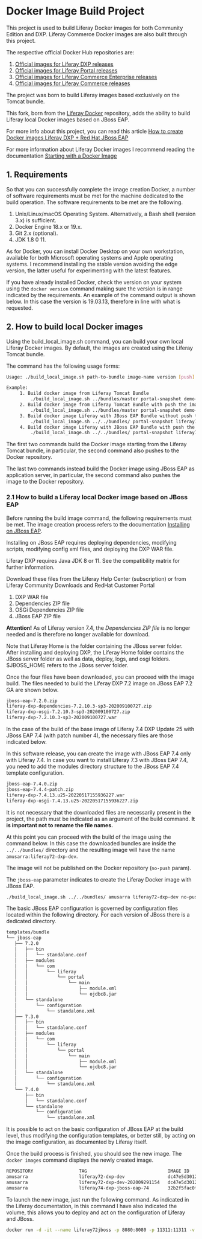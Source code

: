 # Docker Image Build Project

This project is used to build Liferay Docker images for both Community Edition 
and DXP. Liferay Commerce Docker images are also built through this project.

The respective official Docker Hub repositories are:

1. [Official images for Liferay DXP releases](https://hub.docker.com/r/liferay/dxp)
2. [Official images for Liferay Portal releases](https://hub.docker.com/r/liferay/portal)
3. [Official images for Liferay Commerce Enterprise releases](https://hub.docker.com/r/liferay/commerce-enterprise)
4. [Official images for Liferay Commerce releases](https://hub.docker.com/r/liferay/commerce)

The project was born to build Liferay images based exclusively on the Tomcat bundle.

This fork, born from the [Liferay Docker](https://github.com/liferay/liferay-docker) repository, 
adds the ability to build Liferay local Docker images based on JBoss EAP.

For more info about this project, you can read this article
[How to create Docker images Liferay DXP + Red Hat JBoss EAP](https://techblog.smc.it/en/2020-10-21/come-creare-immagini-docker-liferay-dxp-jboss-eap)

For more information about Liferay Docker images I recommend reading the 
documentation [Starting with a Docker Image](https://learn.liferay.com/dxp/latest/en/getting-started/starting-with-a-docker-image.html)

## 1. Requirements
So that you can successfully complete the image creation Docker, a number of
software requirements must be met for the machine dedicated to the build operation.
The software requirements to be met are the following.

1. Unix/Linux/macOS Operating System. Alternatively, a Bash shell (version 3.x) is sufficient.
2. Docker Engine 18.x or 19.x.
3. Git 2.x (optional).
4. JDK 1.8 0 11.

As for Docker, you can install Docker Desktop on your own workstation, available
for both Microsoft operating systems and Apple operating systems. I recommend
installing the stable version avoiding the edge version, the latter useful for
experimenting with the latest features.

If you have already installed Docker, check the version on your system using the
`docker version` command making sure the version is in range indicated by the
requirements. An example of the command output is shown below. In this case the
version is 19.03.13, therefore in line with what is requested.

## 2. How to build local Docker images
Using the build_local_image.sh command, you can build your own local Liferay 
Docker images. By default, the images are created using the Liferay Tomcat bundle.

The command has the following usage forms:

```bash
Usage: ./build_local_image.sh path-to-bundle image-name version [push] [application server]

Example:
	 1. Build docker image from Liferay Tomcat Bundle
		 ./build_local_image.sh ../bundles/master portal-snapshot demo-cbe09fb0
	 2. Build docker image from Liferay Tomcat Bundle with push the image
		 ./build_local_image.sh ../bundles/master portal-snapshot demo-cbe09fb0 push
	 3. Build docker image Liferay with JBoss EAP Bundle without push the image
		 ./build_local_image.sh ../../bundles/ portal-snapshot liferay72-dxp-dev no-push jboss-eap
	 4. Build docker image Liferay with JBoss EAP Bundle with push the image
		 ./build_local_image.sh ../../bundles/ portal-snapshot liferay72-dxp-dev push jboss-eap
```

The first two commands build the Docker image starting from the Liferay Tomcat 
bundle, in particular, the second command also pushes to the Docker repository.

The last two commands instead build the Docker image using JBoss EAP as 
application server, in particular, the second command also pushes the image to 
the Docker repository.

### 2.1 How to build a Liferay local Docker image based on JBoss EAP
Before running the build image command, the following requirements must be met.
The image creation process refers to the documentation [Installing on JBoss EAP](https://learn.liferay.com/dxp/latest/en/installation-and-upgrades/installing-liferay/installing-liferay-on-an-application-server/installing-on-jboss-eap.html).

Installing on JBoss EAP requires deploying dependencies, modifying scripts, 
modifying config xml files, and deploying the DXP WAR file. 

Liferay DXP requires Java JDK 8 or 11. See the compatibility matrix for further 
information.

Download these files from the Liferay Help Center (subscription) or from 
Liferay Community Downloads and RedHat Customer Portal

1. DXP WAR file
2. Dependencies ZIP file
3. OSGi Dependencies ZIP file
4. JBoss EAP ZIP file

**Attention!** As of Liferay version 7.4, the *Dependencies ZIP file* is no longer 
needed and is therefore no longer available for download.

Note that Liferay Home is the folder containing the JBoss server folder. 
After installing and deploying DXP, the Liferay Home folder contains the 
JBoss server folder as well as data, deploy, logs, and osgi folders. 
$JBOSS_HOME refers to the JBoss server folder.

Once the four files have been downloaded, you can proceed with the image build.
The files needed to build the Liferay DXP 7.2 image on JBoss EAP 7.2 GA are 
shown below.

```bash
jboss-eap-7.2.0.zip
liferay-dxp-dependencies-7.2.10.3-sp3-202009100727.zip
liferay-dxp-osgi-7.2.10.3-sp3-202009100727.zip
liferay-dxp-7.2.10.3-sp3-202009100727.war
```

In the case of the build of the base image of Liferay 7.4 DXP Update 25 with 
JBoss EAP 7.4 (with patch number 4), the necessary files are those indicated 
below. 

In this software release, you can create the image with JBoss EAP 7.4 only 
with Liferay 7.4. In case you want to install Liferay 7.3 with JBoss EAP 7.4, 
you need to add the modules directory structure to the JBoss EAP 7.4 template 
configuration.

```bash
jboss-eap-7.4.0.zip
jboss-eap-7.4.4-patch.zip
liferay-dxp-7.4.13.u25-20220517155936227.war
liferay-dxp-osgi-7.4.13.u25-20220517155936227.zip
```

It is not necessary that the downloaded files are necessarily present in the 
project, the path must be indicated as an argument of the build command.
**It is important not to rename the file names.**

At this point you can proceed with the build of the image using the command below.
In this case the downloaded bundles are inside the `../../bundles/` directory 
and the resulting image will have the name `amusarra:liferay72-dxp-dev`. 

The image will not be published on the Docker repository (`no-push` param). 

The `jboss-eap` parameter indicates to create the Liferay Docker image with JBoss EAP.

```bash
./build_local_image.sh ../../bundles/ amusarra liferay72-dxp-dev no-push jboss-eap
```

The basic JBoss EAP configuration is governed by configuration files located 
within the following directory. For each version of JBoss there is a dedicated directory.

```bash
templates/bundle
└── jboss-eap
   ├── 7.2.0
   │   ├── bin
   │   │   └── standalone.conf
   │   ├── modules
   │   │   └── com
   │   │       └── liferay
   │   │           └── portal
   │   │               └── main
   │   │                   ├── module.xml
   │   │                   └── ojdbc8.jar
   │   └── standalone
   │       └── configuration
   │           └── standalone.xml
   ├── 7.3.0
   │   ├── bin
   │   │   └── standalone.conf
   │   ├── modules
   │   │   └── com
   │   │       └── liferay
   │   │           └── portal
   │   │               └── main
   │   │                   ├── module.xml
   │   │                   └── ojdbc8.jar
   │   └── standalone
   │       └── configuration
   │           └── standalone.xml
   └── 7.4.0
       ├── bin
       │   └── standalone.conf
       └── standalone
           └── configuration
               └── standalone.xml
```

It is possible to act on the basic configuration of JBoss EAP at the build level, 
thus modifying the configuration templates, or better still, by acting on the 
image configuration, as documented by Liferay itself.

Once the build process is finished, you should see the new image. 
The `docker images` command displays the newly created image.

```bash
REPOSITORY                 TAG                              IMAGE ID            CREATED             SIZE
amusarra                   liferay72-dxp-dev                dc47e5d30128        6 hours ago         1.89GB
amusarra                   liferay72-dxp-dev-202009291154   dc47e5d30128        6 hours ago         1.89GB
amusarra				   liferay74-dxp-jboss-eap-74		32b2f5fac0f6        54 minutes ago      1.7GB
```

To launch the new image, just run the following command. As indicated in the 
Liferay documentation, in this command I have also indicated the volume, 
this allows you to deploy and act on the configuration of Liferay and JBoss.


```bash
docker run -d -it --name liferay72jboss -p 8080:8080 -p 11311:11311 -v $(pwd):/etc/liferay/mount -P amusarra:liferay72-dxp-dev
```
